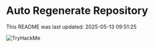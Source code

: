 # Auto Regenerate Repository

This README was last updated: 2025-05-13 09:51:25

 ![TryHackMe](https://tryhackme.com/badge/533634)